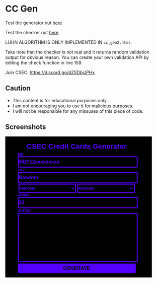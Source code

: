 # CC Gen
Test the generator out [here](https://htmlpreview.github.io/?https://raw.githubusercontent.com/lilmond/CC_Gen/main/cc_gen2.html)

Test the checker out [here](https://htmlpreview.github.io/?https://raw.githubusercontent.com/lilmond/CC_Gen/main/checker.html)

LUHN ALGORITHM IS ONLY IMPLEMENTED IN `cc_gen2.html`.

Take note that the checker is not real and it returns random validation output for obvious reason. You can create your own validation API by editing the check function in line 159.

Join CSEC: https://discord.gg/dZSDbjJPHx

## Caution
- This content is for educational purposes only.
- I am not encouraging you to use it for malicious purposes.
- I will not be responsible for any missuses of this piece of code.

## Screenshots

![Screenshot](https://raw.githubusercontent.com/lilmond/CC-Gen/main/screenshots/screenshot1.png)
